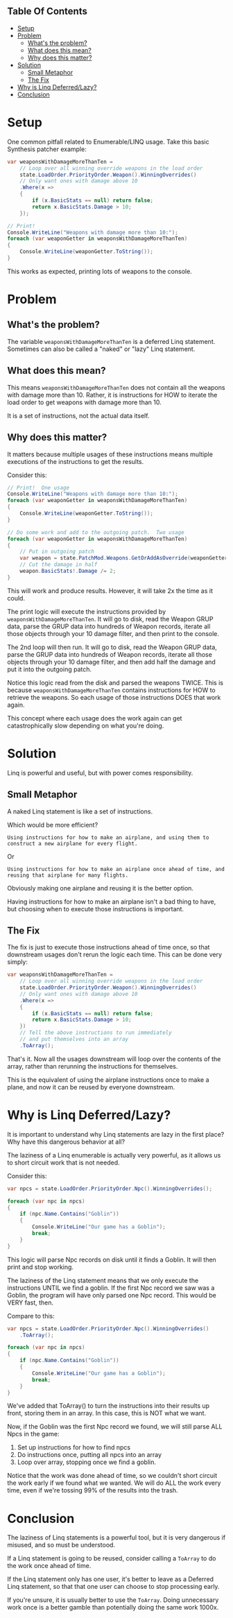 <!-- START doctoc generated TOC please keep comment here to allow auto update -->
<!-- DON'T EDIT THIS SECTION, INSTEAD RE-RUN doctoc TO UPDATE -->
## Table Of Contents

- [Setup](#setup)
- [Problem](#problem)
  - [What's the problem?](#whats-the-problem)
  - [What does this mean?](#what-does-this-mean)
  - [Why does this matter?](#why-does-this-matter)
- [Solution](#solution)
  - [Small Metaphor](#small-metaphor)
  - [The Fix](#the-fix)
- [Why is Linq Deferred/Lazy?](#why-is-linq-deferredlazy)
- [Conclusion](#conclusion)

<!-- END doctoc generated TOC please keep comment here to allow auto update -->

# Setup
One common pitfall related to Enumerable/LINQ usage.  Take this basic Synthesis patcher example:
```cs
var weaponsWithDamageMoreThanTen = 
    // Loop over all winning override weapons in the load order
    state.LoadOrder.PriorityOrder.Weapon().WinningOverrides()
    // Only want ones with damage above 10
    .Where(x =>
    {
        if (x.BasicStats == null) return false;
        return x.BasicStats.Damage > 10;
    });

// Print!
Console.WriteLine("Weapons with damage more than 10:");
foreach (var weaponGetter in weaponsWithDamageMoreThanTen)
{
    Console.WriteLine(weaponGetter.ToString());
}
```
This works as expected, printing lots of weapons to the console.

# Problem
## What's the problem?

The variable `weaponsWithDamageMoreThanTen` is a deferred Linq statement.  Sometimes can also be called a "naked" or "lazy" Linq statement.

## What does this mean?

This means `weaponsWithDamageMoreThanTen` does not contain all the weapons with damage more than 10.  Rather, it is instructions for HOW to iterate the load order to get weapons with damage more than 10.

It is a set of instructions, not the actual data itself.

## Why does this matter?
It matters because multiple usages of these instructions means multiple executions of the instructions to get the results.

Consider this:
```cs
// Print!  One usage
Console.WriteLine("Weapons with damage more than 10:");
foreach (var weaponGetter in weaponsWithDamageMoreThanTen)
{
    Console.WriteLine(weaponGetter.ToString());
}

// Do some work and add to the outgoing patch.  Two usage
foreach (var weaponGetter in weaponsWithDamageMoreThanTen)
{
    // Put in outgoing patch
    var weapon = state.PatchMod.Weapons.GetOrAddAsOverride(weaponGetter);
    // Cut the damage in half
    weapon.BasicStats!.Damage /= 2;
}
```

This will work and produce results.  However, it will take 2x the time as it could.

The print logic will execute the instructions provided by `weaponsWithDamageMoreThanTen`.  It will go to disk, read the Weapon GRUP data, parse the GRUP data into hundreds of Weapon records, iterate all those objects through your 10 damage filter, and then print to the console.

The 2nd loop will then run.  It will go to disk, read the Weapon GRUP data, parse the GRUP data into hundreds of Weapon records, iterate all those objects through your 10 damage filter, and then add half the damage and put it into the outgoing patch.

Notice this logic read from the disk and parsed the weapons TWICE.  This is because `weaponsWithDamageMoreThanTen` contains instructions for HOW to retrieve the weapons.  So each usage of those instructions DOES that work again.

This concept where each usage does the work again can get catastrophically slow depending on what you're doing.

# Solution
Linq is powerful and useful, but with power comes responsibility. 

## Small Metaphor
A naked Linq statement is like a set of instructions.

Which would be more efficient?

`Using instructions for how to make an airplane, and using them to construct a new airplane for every flight.`

Or 

`Using instructions for how to make an airplane once ahead of time, and reusing that airplane for many flights.`

Obviously making one airplane and reusing it is the better option.

Having instructions for how to make an airplane isn't a bad thing to have, but choosing when to execute those instructions is important.

## The Fix
The fix is just to execute those instructions ahead of time once, so that downstream usages don't rerun the logic each time.  This can be done very simply:
```cs
var weaponsWithDamageMoreThanTen = 
    // Loop over all winning override weapons in the load order
    state.LoadOrder.PriorityOrder.Weapon().WinningOverrides()
    // Only want ones with damage above 10
    .Where(x =>
    {
        if (x.BasicStats == null) return false;
        return x.BasicStats.Damage > 10;
    })
    // Tell the above instructions to run immediately
    // and put themselves into an array
    .ToArray();
```

That's it.  Now all the usages downstream will loop over the contents of the array, rather than rerunning the instructions for themselves.

This is the equivalent of using the airplane instructions once to make a plane, and now it can be reused by everyone downstream.

# Why is Linq Deferred/Lazy?
It is important to understand why Linq statements are lazy in the first place?  Why have this dangerous behavior at all?

The laziness of a Linq enumerable is actually very powerful, as it allows us to short circuit work that is not needed.

Consider this:
```cs
var npcs = state.LoadOrder.PriorityOrder.Npc().WinningOverrides();

foreach (var npc in npcs)
{
    if (npc.Name.Contains("Goblin"))
    {
        Console.WriteLine("Our game has a Goblin");
        break;
    }
}
```

This logic will parse Npc records on disk until it finds a Goblin.  It will then print and stop working.

The laziness of the Linq statement means that we only execute the instructions UNTIL we find a goblin.  If the first Npc record we saw was a Goblin, the program will have only parsed one Npc record.  This would be VERY fast, then.

Compare to this:
```cs
var npcs = state.LoadOrder.PriorityOrder.Npc().WinningOverrides()
    .ToArray();

foreach (var npc in npcs)
{
    if (npc.Name.Contains("Goblin"))
    {
        Console.WriteLine("Our game has a Goblin");
        break;
    }
}
```
We've added that ToArray() to turn the instructions into their results up front, storing them in an array.  In this case, this is NOT what we want.

Now, if the Goblin was the first Npc record we found, we will still parse ALL Npcs in the game:
1)  Set up instructions for how to find npcs
2)  Do instructions once, putting all npcs into an array
3)  Loop over array, stopping once we find a goblin.

Notice that the work was done ahead of time, so we couldn't short circuit the work early if we found what we wanted.  We will do ALL the work every time, even if we're tossing 99% of the results into the trash.

# Conclusion
The laziness of Linq statements is a powerful tool, but it is very dangerous if misused, and so must be understood.

If a Linq statement is going to be reused, consider calling a `ToArray` to do the work once ahead of time.

If the Linq statement only has one user, it's better to leave as a Deferred Linq statement, so that that one user can choose to stop processing early.

If you're unsure, it is usually better to use the `ToArray`.  Doing unnecessary work once is a better gamble than potentially doing the same work 1000x.